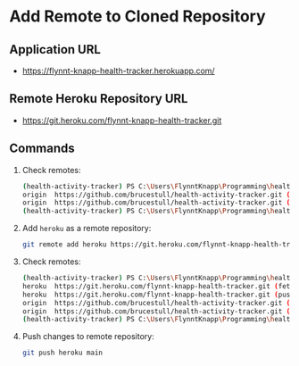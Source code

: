 # Add Remote to Cloned Repository

## Application URL

* <https://flynnt-knapp-health-tracker.herokuapp.com/>

## Remote Heroku Repository URL

* <https://git.heroku.com/flynnt-knapp-health-tracker.git>

## Commands

1. Check remotes:

    ```bash
    (health-activity-tracker) PS C:\Users\FlynntKnapp\Programming\health-activity-tracker> git remote -v
    origin  https://github.com/brucestull/health-activity-tracker.git (fetch)
    origin  https://github.com/brucestull/health-activity-tracker.git (push)
    (health-activity-tracker) PS C:\Users\FlynntKnapp\Programming\health-activity-tracker>
    ```

1. Add `heroku` as a remote repository:

    ```bash
    git remote add heroku https://git.heroku.com/flynnt-knapp-health-tracker.git
    ```

1. Check remotes:

    ```bash
    (health-activity-tracker) PS C:\Users\FlynntKnapp\Programming\health-activity-tracker> git remote -v
    heroku  https://git.heroku.com/flynnt-knapp-health-tracker.git (fetch)
    heroku  https://git.heroku.com/flynnt-knapp-health-tracker.git (push)
    origin  https://github.com/brucestull/health-activity-tracker.git (fetch)
    origin  https://github.com/brucestull/health-activity-tracker.git (push)
    (health-activity-tracker) PS C:\Users\FlynntKnapp\Programming\health-activity-tracker>
    ```

1. Push changes to remote repository:

    ```bash
    git push heroku main
    ```

